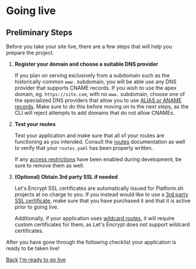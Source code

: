 # Going live

## Preliminary Steps

Before you take your site live, there are a few steps that will help you prepare the project.

1. **Register your domain and choose a suitable DNS provider**

    If you plan on serving exclusively from a subdomain such as the historically common `www.` subdomain, you will be able use any DNS provider that supports CNAME records. If you wish to use the apex domain, eg. `https://site.com`, with no `www.` subdomain, choose one of the specialized DNS providers that allow you to use [ALIAS or ANAME records](/golive/steps/dns.md). Make sure to do this before moving on to the next steps, as the CLI will reject attempts to add domains that do not allow CNAMEs.

2. **Test your routes**

    Test your application and make sure that all of your routes are functioning as you intended. Consult the [routes]() documentation as well to verify that your `routes.yaml` has been properly written.

    If any [access restrictions](/administration/web/configure-environment.md#http-access-control) have been enabled during development, be sure to remove them as well.

3. **(Optional) Obtain 3rd party SSL if needed**

    Let's Encrypt SSL certificates are automatically issued for Platform.sh projects at no charge to you. If you instead would like to use a [3rd party SSL certificate](/golive/steps/tls.md), make sure that you have purchased it and that it is active prior to going live.

    Additionally, if your application uses [wildcard routes](/golive/steps/tls.md), it will require custom certificates for them, as Let's Encrypt does not support wildcard certificates.

After you have gone through the following checklist your application is ready to be taken live!

<div class="buttons">
  <a href="#" class="button-link prev">Back</a>
  <a href="#" class="button-link next">I'm ready to go live</a>
</div>
